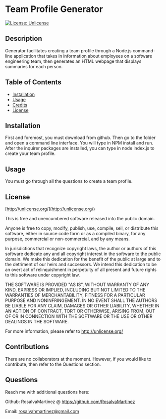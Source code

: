 # Team Profile Generator
  
[![License: Unlicense](https://img.shields.io/badge/license-Unlicense-blue.svg)](http://unlicense.org/)

  
  ## Description

  
Generator facilitates creating a team profile through a Node.js command-line application that takes in information about employees on a software engineering team, then generates an HTML webpage that displays summaries for each person. 
  
  


  ## Table of Contents

  - [Installation](#installation)
  - [Usage](#usage)
  - [Credits](#credits)
  - [License](#license)

  ## Installation

  
First and foremost, you must download from github. Then go to the folder and open a command line interface. You will type in NPM install and run. After the inquirer packages are installed, you can type in node index.js to create your team profile.

  ## Usage

You must go through all the questions to create a team profile.


  ## License

  
[http://unlicense.org/](http://unlicense.org/)
  
This is free and unencumbered software released into the public domain.

Anyone is free to copy, modify, publish, use, compile, sell, or
distribute this software, either in source code form or as a compiled
binary, for any purpose, commercial or non-commercial, and by any
means.

In jurisdictions that recognize copyright laws, the author or authors
of this software dedicate any and all copyright interest in the
software to the public domain. We make this dedication for the benefit
of the public at large and to the detriment of our heirs and
successors. We intend this dedication to be an overt act of
relinquishment in perpetuity of all present and future rights to this
software under copyright law.

THE SOFTWARE IS PROVIDED "AS IS", WITHOUT WARRANTY OF ANY KIND,
EXPRESS OR IMPLIED, INCLUDING BUT NOT LIMITED TO THE WARRANTIES OF
MERCHANTABILITY, FITNESS FOR A PARTICULAR PURPOSE AND NONINFRINGEMENT.
IN NO EVENT SHALL THE AUTHORS BE LIABLE FOR ANY CLAIM, DAMAGES OR
OTHER LIABILITY, WHETHER IN AN ACTION OF CONTRACT, TORT OR OTHERWISE,
ARISING FROM, OUT OF OR IN CONNECTION WITH THE SOFTWARE OR THE USE OR
OTHER DEALINGS IN THE SOFTWARE.

For more information, please refer to <http://unlicense.org/>


  ## Contributions

There are no collaborators at the moment. However, if you would like to  contribute, then refer to  the Questions section.


  ## Questions

  Reach me with additional questions here:
  
Github: RosalvaMartinez @  https://github.com/RosalvaMartinez
  
Email: rosalvahmartinez@gmail.com
